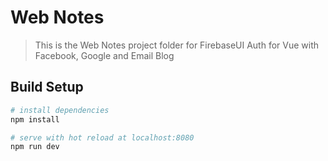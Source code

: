 # Web Notes

> This is the Web Notes project folder for FirebaseUI Auth for Vue with Facebook, Google and Email Blog

## Build Setup

``` bash
# install dependencies
npm install

# serve with hot reload at localhost:8080
npm run dev


